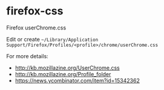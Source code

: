 # firefox-css
Firefox userChrome.css

Edit or create `~/Library/Application Support/Firefox/Profiles/<profile>/chrome/userChrome.css`

For more details:

- http://kb.mozillazine.org/UserChrome.css
- http://kb.mozillazine.org/Profile_folder
- https://news.ycombinator.com/item?id=15342362

